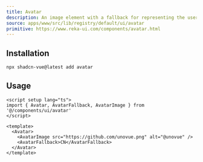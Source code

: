```yaml
---
title: Avatar
description: An image element with a fallback for representing the user.
source: apps/www/src/lib/registry/default/ui/avatar
primitive: https://www.reka-ui.com/components/avatar.html
---
```


<ComponentPreview name="AvatarDemo" />

## Installation

```bash
npx shadcn-vue@latest add avatar
```

## Usage

```vue
<script setup lang="ts">
import { Avatar, AvatarFallback, AvatarImage } from '@/components/ui/avatar'
</script>

<template>
  <Avatar>
    <AvatarImage src="https://github.com/unovue.png" alt="@unovue" />
    <AvatarFallback>CN</AvatarFallback>
  </Avatar>
</template>
```

